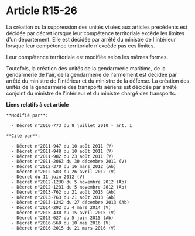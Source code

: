# Article R15-26

La création ou la suppression des unités visées aux articles précédents est décidée par décret lorsque leur compétence
territoriale excède les limites d'un département. Elle est décidée par arrêté du ministre de l'intérieur lorsque leur
compétence territoriale n'excède pas ces limites.

Leur compétence territoriale est modifiée selon les mêmes formes.

Toutefois, la création des unités de la gendarmerie maritime, de la gendarmerie de l'air, de la gendarmerie de l'armement est
décidée par arrêté du ministre de l'intérieur et du ministre de la défense. La création des unités de la gendarmerie des
transports aériens est décidée par arrêté conjoint du ministre de l'intérieur et du ministre chargé des transports.

**Liens relatifs à cet article**

	**Modifié par**:

	  - Décret n°2010-773 du 8 juillet 2010 - art. 1

	**Cité par**:

	  - Décret n°2011-947 du 10 août 2011 (V)
	  - Décret n°2011-948 du 10 août 2011 (V)
	  - Décret n°2011-982 du 23 août 2011 (V)
	  - Décret n°2011-2063 du 30 décembre 2011 (V)
	  - Décret n°2012-370 du 16 mars 2012 (Ab)
	  - Décret n°2012-583 du 26 avril 2012 (V)
	  - Décret du 11 juin 2012 (V)
	  - Décret n°2012-1230 du 5 novembre 2012 (Ab)
	  - Décret n°2012-1231 du 5 novembre 2012 (Ab)
	  - Décret n°2013-762 du 21 août 2013 (Ab)
	  - Décret n°2013-763 du 21 août 2013 (Ab)
	  - Décret n°2013-1242 du 27 décembre 2013 (Ab)
	  - Décret n°2014-292 du 4 mars 2014 (V)
	  - Décret n°2015-430 du 15 avril 2015 (V)
	  - Décret n°2015-627 du 5 juin 2015 (Ab)
	  - Décret n°2016-568 du 10 mai 2016 (V)
	  - Décret n°2016-2015 du 21 mars 2016 (V)
